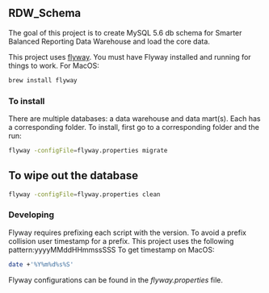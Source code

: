 
## RDW_Schema 
The goal of this project is to create MySQL 5.6 db schema for Smarter Balanced Reporting Data Warehouse and load the core data.

This project uses [flyway](https://flywaydb.org/getstarted). You must have Flyway installed and running for things to work. For MacOS: 
```bash
brew install flyway 
```

### To install
There are multiple databases: a data warehouse and data mart(s). Each has a corresponding folder. To install, first go to a corresponding folder and the run:
```bash
flyway -configFile=flyway.properties migrate
```

## To wipe out the database
```bash
flyway -configFile=flyway.properties clean
```

### Developing
Flyway requires prefixing each script with the version. To avoid a prefix collision user timestamp for a prefix. This project uses the following pattern:yyyyMMddHHmmssSSS
To get timestamp on MacOS:

```bash
date +'%Y%m%d%s%S'
```

Flyway configurations can be found in the _flyway.properties_ file. 
